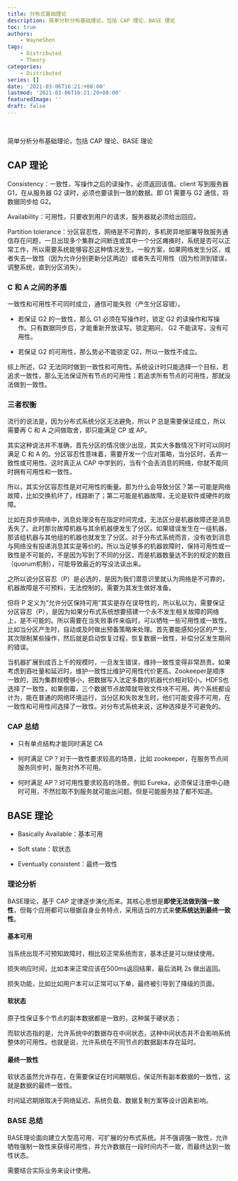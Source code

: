 ```yaml
---
title: 分布式基础理论
description: 简单分析分布基础理论，包括 CAP 理论、BASE 理论
toc: true
authors: 
    - WayneShen
tags: 
    - Distributed
    - Theory
categories: 
    - Distributed
series: []
date: '2021-03-06T16:21:+08:00'
lastmod: '2021-03-06T16:21:20+08:00'
featuredImage: ''
draft: false
---
```


</br>

简单分析分布基础理论，包括 CAP 理论、BASE 理论

<!--more-->

## CAP 理论

Consistency：一致性，写操作之后的读操作，必须返回该值。client 写到服务器 G1，在从服务器 G2 读时，必须也要读到一致的数据。即 G1 需要与 G2 通信，将数据同步给 G2。

Availability：可用性，只要收到用户的请求，服务器就必须给出回应。

Partition tolerance：分区容忍性，网络是不可靠的，多机房异地部署导致服务通信存在问题，一旦出现多个集群之间断连或其中一个分区瘫痪时，系统是否可以正常工作，所以需要系统能够容忍这种情况发生。一般方案，如果网络发生分区，或者失去一致性（因为允许分别更新分区两边）或者失去可用性（因为检测到错误，调整系统，直到分区消失）。


### C 和 A 之间的矛盾

一致性和可用性不可同时成立，通信可能失败（产生分区容错）。

+ 若保证 G2 的一致性，那么 G1 必须在写操作时，锁定 G2 的读操作和写操作。只有数据同步后，才能重新开放读写。锁定期间， G2 不能读写，没有可用性。

+ 若保证 G2 的可用性，那么势必不能锁定 G2，所以一致性不成立。

综上所述，G2 无法同时做到一致性和可用性。系统设计时只能选择一个目标，若追求一致性，那么无法保证所有节点的可用性；若追求所有节点的可用性，那就没法做到一致性。

### 三者权衡

流行的说法是，因为分布式系统分区无法避免，所以 P 总是需要保证成立，所以需要再 C 和 A 之间做取舍，即只能满足 CP 或 AP。

其实这种说法并不准确，首先分区的情况很少出现，其实大多数情况下时可以同时满足 C 和 A 的。分区容忍性意味着，需要开发一个应对策略，当分区时，丢弃一致性或可用性。这时真正从 CAP 中学到的，当有个会丢消息的网络，你就不能同时拥有可用性和一致性。

所以，其实分区容忍性是对可用性的衡量。那为什么会导致分区？第一可能是网络故障，比如交换机坏了，线路断了；第二可能是机器故障，无论是软件或硬件的故障。

比如在异步网络中，消息处理没有在指定时间完成，无法区分是机器故障还是消息丢失了。此时那台故障机器与其余机器便发生了分区。如果错误发生在一组机器，那该组机器与其他组的机器也就发生了分区。对于分布式系统而言，没有收到消息与网络没有投递消息其实是等价的。所以当足够多的机器故障时，保持可用性或一致性是不可能的，不是因为写到了不同的分区，而是机器数量达不到的规定的数目（quorum机制），可能导致最近的写没法读出来。

之所以说分区容忍（P）是必选的，是因为我们潜意识里就认为网络是不可靠的，机器故障是不可预料，无法控制的。需要为其发生做好准备。

但将 P 定义为“允许分区保持可用”其实是存在误导性的，所以私以为，需要保证分区容忍（P），是因为如果分布式系统想要搭建一个永不发生相关故障的网络上，是不可能的。所以需要在当失败事件来临时，可以牺牲一些可用性或一致性。比如当分区产生时，自动或及时做出预备策略来处理。首先要能感知分区的产生，其次限制某些操作，然后就是启动恢复过程，恢复数据一致性，补偿分区发生期间的错误。

当机器扩展到成百上千的规模时，一旦发生错误，维持一致性变得非常昂贵。如果考虑到吞吐量和延迟时，维护一致性比维护可用性代价更高。Zookeeper是顺序一致的，因为集群规模够小，把数据写入法定多数的机器代价相对较小。HDFS也选择了一致性，如果倒霉，三个数据节点故障就导致文件块不可用。两个系统都设计为，能在普通的网络环境运行，当分区和失败发生时，他们可能变得不可用，在一致性和可用性间选择了一致性。对分布式系统来说，这种选择是不可避免的。

### CAP 总结

+ 只有单点结构才能同时满足 CA

+ 何时满足 CP？对于一致性要求较高的场景，比如 zookeeper，在服务节点间服务同步时，服务对外不可用。

+ 何时满足 AP？对可用性要求较高的场景。例如 Eureka，必须保证注册中心随时可用，不然拉取不到服务就可能出问题。但是可能服务挂了都不知道。


## BASE 理论

+ Basically Available：基本可用

+ Soft state：软状态

+ Eventually consistent：最终一致性

### 理论分析

BASE理论，基于 CAP 定律逐步演化而来。其核心思想是**即使无法做到强一致性**，但每个应用都可以根据自身业务特点，采用适当的方式来**使系统达到最终一致性**。


#### 基本可用

当系统出现不可预知故障时，相比较正常系统而言，基本还是可以继续使用。

损失响应时间，比如本来正常应该在500ms返回结果，最后消耗 2s 做出返回。

损失功能，比如比如用户本可以正常可以下单，最终被引导到了降级的页面。

#### 软状态

原子性保证多个节点的副本数据都是一致的，这种属于硬状态；

而软状态指的是，允许系统中的数据存在中间状态，这种中间状态并不会影响系统整体的可用性。也就是说，允许系统在不同节点的数据副本存在延时。


#### 最终一致性

软状态虽然允许存在，在需要保证在时间期限后，保证所有副本数据的一致性，这就是数据的最终一致性。

时间延迟期限取决于网络延迟、系统负载、数据复制方案等设计因素影响。

### BASE 总结

BASE理论面向建立大型高可用、可扩展的分布式系统。并不强调强一致性，允许牺牲强制一致性来获得可用性，并允许数据在一段时间内不一致，而最终达到一致性状态。

需要结合实际业务来设计使用。
